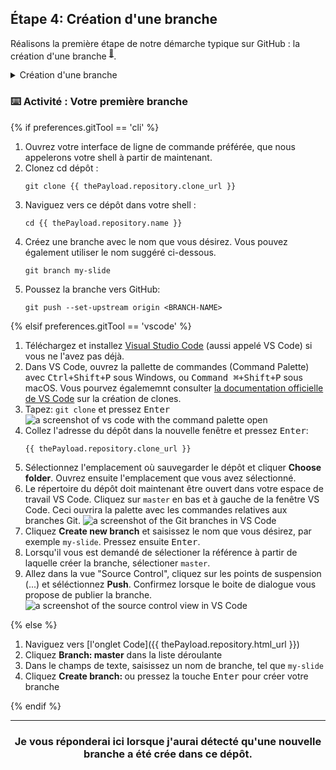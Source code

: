 ## Étape 4: Création d'une branche

Réalisons la première étape de notre démarche typique sur GitHub : la création d'une branche <sup>[:book:](https://help.github.com/articles/github-glossary/#branch)</sup>.

<details><summary>Création d'une branche</summary>

## Création d'une branche

:tv: [Video: Branches](https://www.youtube.com/watch?v=xgQmu81G1yY)

Vous venez d'apprendre à créer une branche, la première étape du travail sur GitHub.

Les branches sont des éléments importants de la démarche sur GitHub car elles nous permettent d'isoler le travail en cours de la branhe principale `master`. En d'autres termes, le travail des autres est protégé pendant que vous mettez au point votre contribution.

### Conseils pour l'utilisation de branches

Un projet seul peut avoir des centaines de branches, chacune comportant une nouvelle modification de la branche `master`.

La meilleure façon de gérer ces branches quand on travaille en équipe et de veiller à les maintenir consises et éphémères. Autrement dit, une branche doit comporter une seule nouvelle fonctionalité ou correction de bug. Les incompréhensions entre contributeurs sont réduites lorsque les branches ne sont actives que quelques jours avant d'être fusionnées <sup>[:book:](https://help.github.com/articles/github-glossary/#merge)</sup> avec la branche `master`.

<hr>
</details>

### :keyboard: Activité : Votre première branche

{% if preferences.gitTool == 'cli' %}
1. Ouvrez votre interface de ligne de commande préférée, que nous appelerons votre shell à partir de maintenant.
1. Clonez cd dépôt :
      ```shell
      git clone {{ thePayload.repository.clone_url }}
      ```
1. Naviguez vers ce dépôt dans votre shell :
      ```shell
      cd {{ thePayload.repository.name }}
      ```
1. Créez une branche avec le nom que vous désirez. Vous pouvez également utiliser le nom suggéré ci-dessous. 
      ```shell
      git branch my-slide
      ```
1. Poussez la branche vers GitHub:
      ```
      git push --set-upstream origin <BRANCH-NAME>
      ```

{% elsif preferences.gitTool == 'vscode' %}
1. Téléchargez et installez [Visual Studio Code](https://code.visualstudio.com/Download) (aussi appelé VS Code) si vous ne l'avez pas déjà.
1. Dans VS Code, ouvrez la pallette de commandes (Command Palette) avec <kbd>Ctrl+Shift+P</kbd> sous Windows, ou <kbd>Command ⌘+Shift+P</kbd> sous macOS. Vous pourvez égalememnt consulter [la documentation officielle de VS Code](https://code.visualstudio.com/docs/editor/versioncontrol#_cloning-a-repository) sur la création de clones.
1. Tapez: `git clone` et pressez <kbd>Enter</kbd>
      ![a screenshot of vs code with the command palette open](https://user-images.githubusercontent.com/16547949/53639288-bcf9ec80-3bf6-11e9-9d18-d97167168248.png)
1. Collez l'adresse du dépôt dans la nouvelle fenêtre et pressez <kbd>Enter</kbd>:
      ```shell
      {{ thePayload.repository.clone_url }}
      ```
1. Sélectionnez l'emplacement où sauvegarder le dépôt et cliquer **Choose folder**. Ouvrez ensuite l'emplacement que vous avez sélectionné.
1. Le répertoire du dépôt doit maintenant être ouvert dans votre espace de travail VS Code. Cliquez sur `master` en bas et à gauche de la fenêtre VS Code. Ceci ouvrira la palette avec les commandes relatives aux branches Git.
      ![a screenshot of the Git branches in VS Code](https://user-images.githubusercontent.com/16547949/53639606-adc76e80-3bf7-11e9-98ac-bd41ae2b40db.png)
1. Cliquez **Create new branch** et saisissez le nom que vous désirez, par exemple `my-slide`. Pressez ensuite <kbd>Enter</kbd>.
1. Lorsqu'il vous est demandé de sélectioner la référence à partir de laquelle créer la branche, sélectioner `master`.
1. Allez dans la vue "Source Control", cliquez sur les points de suspension (...) et séléctionnez **Push**. Confirmez lorsque le boite de dialogue vous propose de publier la branche.
      ![a screenshot of the source control view in VS Code](https://user-images.githubusercontent.com/16547949/53640015-ee73b780-3bf8-11e9-8c90-be9022b9555a.png)

{% else %}

1. Naviguez vers [l'onglet Code]({{ thePayload.repository.html_url }})
2. Cliquez **Branch: master** dans la liste déroulante
3. Dans le champs de texte, saisissez un nom de branche, tel que `my-slide`
4. Cliquez **Create branch: <name>** ou pressez la touche <kbd>Enter</kbd> pour créer votre branche

{% endif %}
<hr>
<h3 align="center">Je vous réponderai ici lorsque j'aurai détecté qu'une nouvelle branche a été crée dans ce dépôt.</h3>
